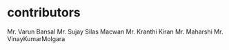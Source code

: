 # contributors
Mr. Varun Bansal
Mr. Sujay Silas Macwan
Mr. Kranthi Kiran
Mr. Maharshi
Mr. VinayKumarMolgara

